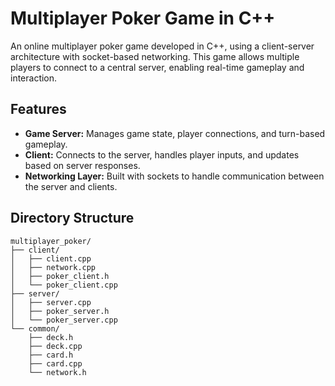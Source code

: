 # Multiplayer Poker Game in C++

An online multiplayer poker game developed in C++, using a client-server architecture with socket-based networking. This game allows multiple players to connect to a central server, enabling real-time gameplay and interaction.

## Features

- **Game Server:** Manages game state, player connections, and turn-based gameplay.
- **Client:** Connects to the server, handles player inputs, and updates based on server responses.
- **Networking Layer:** Built with sockets to handle communication between the server and clients.

## Directory Structure

```plaintext
multiplayer_poker/
├── client/
│   ├── client.cpp
│   ├── network.cpp
│   ├── poker_client.h
│   └── poker_client.cpp
├── server/
│   ├── server.cpp
│   ├── poker_server.h
│   └── poker_server.cpp
└── common/
    ├── deck.h
    ├── deck.cpp
    ├── card.h
    ├── card.cpp
    └── network.h
